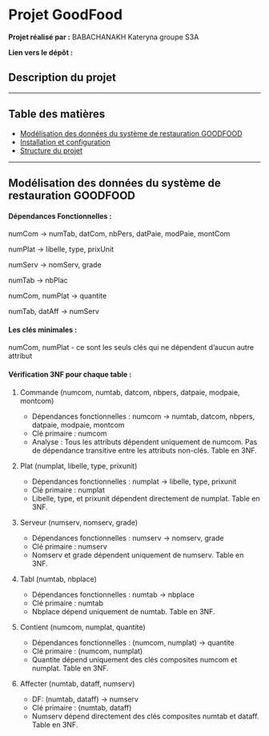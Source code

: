 # Projet GoodFood

**Projet réalisé par :** BABACHANAKH Kateryna groupe S3A

**Lien vers le dépôt :** 

## Description du projet
---

## Table des matières

- [Modélisation des données du système de restauration GOODFOOD](#modélisation-des-données)
- [Installation et configuration](#installation-et-configuration)
- [Structure du projet](#structure-du-projet)

---

##  Modélisation des données du système de restauration GOODFOOD

#### **Dépendances Fonctionnelles :** 

numCom → numTab, datCom, nbPers, datPaie, modPaie, montCom

numPlat → libelle, type, prixUnit

numServ → nomServ, grade

numTab → nbPlac

numCom, numPlat → quantite

numTab, datAff → numServ

#### **Les clés minimales :** 

numCom, numPlat - ce sont les seuls clés qui ne dépendent d’aucun autre attribut 

####  **Vérification 3NF pour chaque table :**
  
  1. Commande (numcom, numtab, datcom, nbpers, datpaie, modpaie, montcom)

     - Dépendances fonctionnelles : numcom → numtab, datcom, nbpers, datpaie, modpaie, montcom
     - Clé primaire : numcom
     - Analyse : Tous les attributs dépendent uniquement de numcom. Pas de dépendance transitive entre les attributs non-clés. Table en 3NF.

  2. Plat (numplat, libelle, type, prixunit)
  
     - Dépendances fonctionnelles : numplat → libelle, type, prixunit
     - Clé primaire : numplat
     - Libelle, type, et prixunit dépendent directement de numplat. Table en 3NF.
       
  3. Serveur (numserv, nomserv, grade)

     - Dépendances fonctionnelles : numserv → nomserv, grade
     - Clé primaire : numserv
     - Nomserv et grade dépendent uniquement de numserv. Table en 3NF.
  
  4. Tabl (numtab, nbplace)

     - Dépendances fonctionnelles : numtab → nbplace
     - Clé primaire : numtab
     - Nbplace dépend uniquement de numtab. Table en 3NF.

  5. Contient (numcom, numplat, quantite)

     - Dépendances fonctionnelles : (numcom, numplat) → quantite
     - Clé primaire : (numcom, numplat)
     - Quantite dépend uniquement des clés composites numcom et numplat. Table en 3NF.
  
  6. Affecter (numtab, dataff, numserv)

     - DF: (numtab, dataff) → numserv
     - Clé primaire : (numtab, dataff)
     - Numserv dépend directement des clés composites numtab et dataff. Table en 3NF.

